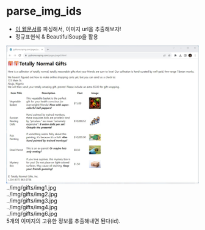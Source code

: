 # parse_img_ids

- [이 웹문서](http://www.pythonscraping.com/pages/page3.html)를 파싱해서, 이미지 url을 추출해보자!
- 정규표현식 & BeautifulSoup을 활용

![Screenshot](images/page3.jpg)
../img/gifts/img1.jpg  
../img/gifts/img2.jpg  
../img/gifts/img3.jpg  
../img/gifts/img4.jpg  
../img/gifts/img6.jpg  
5개의 이미지의 고유한 정보를 추출해내면 된다(id).